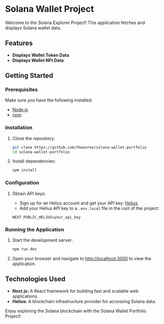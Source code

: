 # Solana Wallet Project

Welcome to the Solana Explorer Project! This application fetches and displays Solana wallet data.

## Features

- **Displays Wallet Token Data**
- **Displays Wallet NFt Data**

## Getting Started

### Prerequisites

Make sure you have the following installed:

- [Node.js](https://nodejs.org/)
- [npm](https://www.npmjs.com/)

### Installation

1. Clone the repository:

   ```sh
   git clone https://github.com/theonrex/solana-wallet-portfolio
   cd solana-wallet-portfolio

   ```

2. Install dependencies:

   ```sh
   npm install
   ```

### Configuration

1. Obtain API keys:

   - Sign up for an Helius account and get your API key: [Helius](https://dev.helius.xyz/dashboard/app)
   - Add your Helius API key to a `.env.local` file in the root of the project:

   ```env
   NEXT_PUBLIC_HELIUS=your_api_key
   ```

### Running the Application

1. Start the development server:

   ```sh
   npm run dev
   ```

2. Open your browser and navigate to [http://localhost:3000](http://localhost:3000) to view the application.

## Technologies Used

- **Next.js:** A React framework for building fast and scalable web applications.
- **Helius:** A blockchain infrastructure provider for accessing Solana data.

Enjoy exploring the Solana blockchain with the Solana Wallet Portfolio Project!
